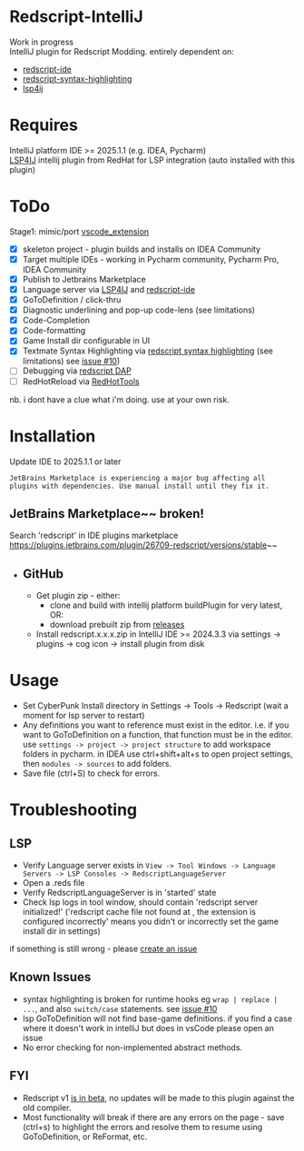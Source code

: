# Redscript-IntelliJ

<!-- Plugin description -->
Work in progress   
IntelliJ plugin for Redscript Modding. entirely dependent on:

- [redscript-ide](https://github.com/jac3km4/redscript-ide)
- [redscript-syntax-highlighting](https://github.com/jackhumbert/redscript-syntax-highlighting)
- [lsp4ij](https://github.com/redhat-developer/lsp4ij)

<!-- Plugin description end -->

# Requires

IntelliJ platform IDE  >= 2025.1.1 (e.g. IDEA, Pycharm)  
[LSP4IJ](https://github.com/redhat-developer/lsp4ij) intellij plugin from RedHat for LSP integration (auto installed
with this plugin)

# ToDo

Stage1: mimic/port [vscode_extension](https://github.com/jac3km4/redscript-ide-vscode?tab=readme-ov-file)

- [x] skeleton project - plugin builds and installs on IDEA Community
- [x] Target multiple IDEs - working in Pycharm community, Pycharm Pro, IDEA Community  
- [x] Publish to Jetbrains Marketplace
- [x] Language server via [LSP4IJ](https://github.com/redhat-developer/lsp4ij)
  and [redscript-ide](https://github.com/jac3km4/redscript-ide)
- [x] GoToDefinition / click-thru
- [x] Diagnostic underlining and pop-up code-lens (see limitations)
- [x] Code-Completion
- [x] Code-formatting
- [x] Game Install dir configurable in UI
- [x] Textmate Syntax Highlighting
  via [redscript syntax highlighting](https://github.com/jackhumbert/redscript-syntax-highlighting) (see limitations)
  see [issue #10](https://github.com/pawrequest/redscript-intellij/issues/10))
- [ ] Debugging via [redscript DAP](https://github.com/jac3km4/redscript-dap)
- [ ] RedHotReload via [RedHotTools](https://github.com/psiberx/cp2077-red-hot-tools)

nb. i dont have a clue what i'm doing. use at your own risk.

# Installation

Update IDE to 2025.1.1 or later

`JetBrains Marketplace is experiencing a major bug affecting all plugins with dependencies. Use manual install until they
fix it.`  
## JetBrains Marketplace~~ **broken!**  
Search 'redscript' in IDE plugins marketplace
https://plugins.jetbrains.com/plugin/26709-redscript/versions/stable~~

- ## GitHub
    - Get plugin zip - either:
        - clone and build with intellij platform buildPlugin for very latest, OR:
        - download prebuilt zip from [releases](https://github.com/pawrequest/redscript-intellij/releases)
    - Install redscript.x.x.x.zip in IntelliJ IDE >= 2024.3.3 via settings -> plugins -> cog icon -> install plugin from
      disk

# Usage

- Set CyberPunk Install directory in Settings -> Tools -> Redscript (wait a moment for lsp server to restart)
- Any definitions you want to reference must exist in the editor. i.e. if you want to GoToDefinition on a function, that
  function must be in the editor.  
  use `settings -> project -> project structure` to add workspace folders in pycharm. in IDEA use ctrl+shift+alt+s to
  open project settings, then `modules -> sources` to add folders.
- Save file (ctrl+S) to check for errors.

# Troubleshooting

## LSP

- Verify Language server exists in `View -> Tool Windows -> Language Servers -> LSP Consoles -> RedscriptLanguageServer`
- Open a .reds file
- Verify RedscriptLanguageServer is in 'started' state
- Check lsp logs in tool window, should contain 'redscript server initialized!'
  ('redscript cache file not found at , the extension is configured incorrectly' means you didn't or incorrectly set the
  game install dir in settings)

if something is still wrong - please [create an issue](https://github.com/pawrequest/redscript-intellij/issues)

## Known Issues

- syntax highlighting is broken for runtime hooks eg `wrap | replace | ...`, and also `switch/case`
  statements. see [issue #10](https://github.com/pawrequest/redscript-intellij/issues/10)
- lsp GoToDefinition will not find base-game definitions. if you find a case where it doesn't
  work in intelliJ but does in vsCode please open an issue
- No error checking for non-implemented abstract methods.

## FYI

- Redscript v1 [is in beta](https://github.com/jac3km4/redscript/releases), no updates will be made to this plugin
  against the old compiler.
- Most functionality will break if there are any errors on the page - save (ctrl+s) to highlight the errors and resolve
  them to resume using GoToDefinition, or ReFormat, etc. 
